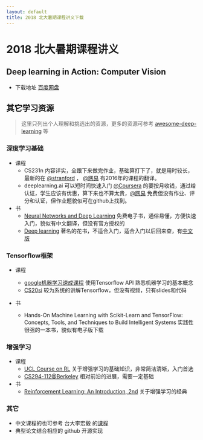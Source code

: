 ```yaml
---
layout: default
title: 2018 北大暑期课程讲义下载
---
```

# 2018 北大暑期课程讲义

## Deep learning in Action: Computer Vision

- 下载地址 [百度网盘](https://pan.baidu.com/s/1k4VcCtZQxkLUV9iec6FRPg) 

## 其它学习资源

> 这里只列出个人理解和挑选出的资源，更多的资源可参考 [awesome-deep-learning](https://github.com/ChristosChristofidis/awesome-deep-learning) 等

### 深度学习基础

- 课程
  - CS231n 内容详实，全跟下来做完作业，基础算打下了，就是用时较长，最新的在 [@stranford](http://cs231n.stanford.edu/) ， [@网易](https://study.163.com/course/introduction/1003223001.htm) 有2016年的课程的翻译。
  - deeplearning.ai 可以短时间快速入门 [@Coursera](http://coursera.com) 的要按月收钱，通过给认证，学生应该有优惠，算下来也不算太贵，[@网易](https://mooc.study.163.com/smartSpec/detail/1001319001.htm) 免费但没有作业、评分和认证，但作业题貌似可在github上找到。
- 书
  - [Neural Networks and Deep Learning](http://neuralnetworksanddeeplearning.com/) 免费电子书，通俗易懂，方便快速入门，貌似有中文翻译，但没有官方授权的
  - [Deep learning](http://www.deeplearningbook.org/) 著名的花书，不适合入门，适合入门以后回来查，有[中文版](https://github.com/exacity/deeplearningbook-chinese) 

### Tensorflow框架 

- 课程
  - [google机器学习速成课程](https://developers.google.com/machine-learning/crash-course/?hl=zh-cn) 使用Tensorflow API 熟悉机器学习的基本概念
  - [CS20si](https://web.stanford.edu/class/cs20si/index.html) 较为系统的讲解Tensorflow，但没有视频，只有slides和代码

- 书
  - Hands-On Machine Learning with Scikit-Learn and TensorFlow: Concepts, Tools, and Techniques to Build Intelligent Systems 实践性很强的一本书，貌似有电子版下载

### 增强学习

- 课程
  - [UCL Course on RL](http://www0.cs.ucl.ac.uk/staff/d.silver/web/Teaching.html) 关于增强学习的基础知识，非常简洁清晰，入门首选
  - [CS294-112@Berkeley](http://rail.eecs.berkeley.edu/deeprlcourse/) 相对前沿的进展，需要一定基础
- 书
  - [Reinforcement Learning: An Introduction, 2nd](http://incompleteideas.net/book/the-book-2nd.html) 关于增强学习的经典

### 其它

- 中文课程的也可参考 台大李宏毅 的[课程](http://speech.ee.ntu.edu.tw/~tlkagk/courses.html)
- 典型论文结合相应的 github 开源实现


